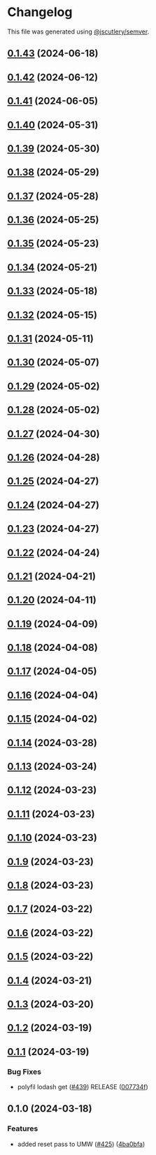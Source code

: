 # Changelog

This file was generated using [@jscutlery/semver](https://github.com/jscutlery/semver).

## [0.1.43](https://github.com/descope/descope-js/compare/sdk-helpers-0.1.42...sdk-helpers-0.1.43) (2024-06-18)

## [0.1.42](https://github.com/descope/descope-js/compare/sdk-helpers-0.1.41...sdk-helpers-0.1.42) (2024-06-12)

## [0.1.41](https://github.com/descope/descope-js/compare/sdk-helpers-0.1.40...sdk-helpers-0.1.41) (2024-06-05)

## [0.1.40](https://github.com/descope/descope-js/compare/sdk-helpers-0.1.39...sdk-helpers-0.1.40) (2024-05-31)

## [0.1.39](https://github.com/descope/descope-js/compare/sdk-helpers-0.1.38...sdk-helpers-0.1.39) (2024-05-30)

## [0.1.38](https://github.com/descope/descope-js/compare/sdk-helpers-0.1.37...sdk-helpers-0.1.38) (2024-05-29)

## [0.1.37](https://github.com/descope/descope-js/compare/sdk-helpers-0.1.36...sdk-helpers-0.1.37) (2024-05-28)

## [0.1.36](https://github.com/descope/descope-js/compare/sdk-helpers-0.1.35...sdk-helpers-0.1.36) (2024-05-25)

## [0.1.35](https://github.com/descope/descope-js/compare/sdk-helpers-0.1.34...sdk-helpers-0.1.35) (2024-05-23)

## [0.1.34](https://github.com/descope/descope-js/compare/sdk-helpers-0.1.33...sdk-helpers-0.1.34) (2024-05-21)

## [0.1.33](https://github.com/descope/descope-js/compare/sdk-helpers-0.1.32...sdk-helpers-0.1.33) (2024-05-18)

## [0.1.32](https://github.com/descope/descope-js/compare/sdk-helpers-0.1.31...sdk-helpers-0.1.32) (2024-05-15)

## [0.1.31](https://github.com/descope/descope-js/compare/sdk-helpers-0.1.30...sdk-helpers-0.1.31) (2024-05-11)

## [0.1.30](https://github.com/descope/descope-js/compare/sdk-helpers-0.1.29...sdk-helpers-0.1.30) (2024-05-07)

## [0.1.29](https://github.com/descope/descope-js/compare/sdk-helpers-0.1.28...sdk-helpers-0.1.29) (2024-05-02)

## [0.1.28](https://github.com/descope/descope-js/compare/sdk-helpers-0.1.27...sdk-helpers-0.1.28) (2024-05-02)

## [0.1.27](https://github.com/descope/descope-js/compare/sdk-helpers-0.1.26...sdk-helpers-0.1.27) (2024-04-30)

## [0.1.26](https://github.com/descope/descope-js/compare/sdk-helpers-0.1.25...sdk-helpers-0.1.26) (2024-04-28)

## [0.1.25](https://github.com/descope/descope-js/compare/sdk-helpers-0.1.24...sdk-helpers-0.1.25) (2024-04-27)

## [0.1.24](https://github.com/descope/descope-js/compare/sdk-helpers-0.1.23...sdk-helpers-0.1.24) (2024-04-27)

## [0.1.23](https://github.com/descope/descope-js/compare/sdk-helpers-0.1.22...sdk-helpers-0.1.23) (2024-04-27)

## [0.1.22](https://github.com/descope/descope-js/compare/sdk-helpers-0.1.21...sdk-helpers-0.1.22) (2024-04-24)

## [0.1.21](https://github.com/descope/descope-js/compare/sdk-helpers-0.1.20...sdk-helpers-0.1.21) (2024-04-21)

## [0.1.20](https://github.com/descope/descope-js/compare/sdk-helpers-0.1.19...sdk-helpers-0.1.20) (2024-04-11)

## [0.1.19](https://github.com/descope/descope-js/compare/sdk-helpers-0.1.18...sdk-helpers-0.1.19) (2024-04-09)

## [0.1.18](https://github.com/descope/descope-js/compare/sdk-helpers-0.1.17...sdk-helpers-0.1.18) (2024-04-08)

## [0.1.17](https://github.com/descope/descope-js/compare/sdk-helpers-0.1.16...sdk-helpers-0.1.17) (2024-04-05)

## [0.1.16](https://github.com/descope/descope-js/compare/sdk-helpers-0.1.15...sdk-helpers-0.1.16) (2024-04-04)

## [0.1.15](https://github.com/descope/descope-js/compare/sdk-helpers-0.1.14...sdk-helpers-0.1.15) (2024-04-02)

## [0.1.14](https://github.com/descope/descope-js/compare/sdk-helpers-0.1.13...sdk-helpers-0.1.14) (2024-03-28)

## [0.1.13](https://github.com/descope/descope-js/compare/sdk-helpers-0.1.12...sdk-helpers-0.1.13) (2024-03-24)

## [0.1.12](https://github.com/descope/descope-js/compare/sdk-helpers-0.1.11...sdk-helpers-0.1.12) (2024-03-23)

## [0.1.11](https://github.com/descope/descope-js/compare/sdk-helpers-0.1.10...sdk-helpers-0.1.11) (2024-03-23)

## [0.1.10](https://github.com/descope/descope-js/compare/sdk-helpers-0.1.9...sdk-helpers-0.1.10) (2024-03-23)

## [0.1.9](https://github.com/descope/descope-js/compare/sdk-helpers-0.1.8...sdk-helpers-0.1.9) (2024-03-23)

## [0.1.8](https://github.com/descope/descope-js/compare/sdk-helpers-0.1.7...sdk-helpers-0.1.8) (2024-03-23)

## [0.1.7](https://github.com/descope/descope-js/compare/sdk-helpers-0.1.6...sdk-helpers-0.1.7) (2024-03-22)

## [0.1.6](https://github.com/descope/descope-js/compare/sdk-helpers-0.1.5...sdk-helpers-0.1.6) (2024-03-22)

## [0.1.5](https://github.com/descope/descope-js/compare/sdk-helpers-0.1.4...sdk-helpers-0.1.5) (2024-03-22)

## [0.1.4](https://github.com/descope/descope-js/compare/sdk-helpers-0.1.3...sdk-helpers-0.1.4) (2024-03-21)

## [0.1.3](https://github.com/descope/descope-js/compare/sdk-helpers-0.1.2...sdk-helpers-0.1.3) (2024-03-20)

## [0.1.2](https://github.com/descope/descope-js/compare/sdk-helpers-0.1.1...sdk-helpers-0.1.2) (2024-03-19)

## [0.1.1](https://github.com/descope/descope-js/compare/sdk-helpers-0.1.0...sdk-helpers-0.1.1) (2024-03-19)


### Bug Fixes

* polyfil lodash get ([#439](https://github.com/descope/descope-js/issues/439)) RELEASE ([007734f](https://github.com/descope/descope-js/commit/007734f949f23bb48bf0a3bd427a07eafee88c23))

## 0.1.0 (2024-03-18)


### Features

* added reset pass to UMW ([#425](https://github.com/descope/descope-js/issues/425)) ([4ba0bfa](https://github.com/descope/descope-js/commit/4ba0bfa251fa4f0b0d6acc63256348ba6d10c893))
